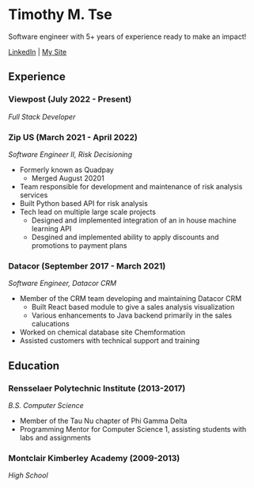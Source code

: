 # Timothy M. Tse

Software engineer with 5+ years of experience ready to make an impact!

[LinkedIn](https://www.linkedin.com/in/timothy-tse-723269103/) | [My Site](https://timothymtse.com/)

## Experience

### Viewpost (July 2022 - Present)
*Full Stack Developer*

### Zip US (March 2021 - April 2022)
*Software Engineer II, Risk Decisioning*

- Formerly known as Quadpay
  - Merged August 20201
- Team responsible for development and maintenance of risk analysis services
- Built Python based API for risk analysis
- Tech lead on multiple large scale projects
  - Designed and implemented integration of an in house machine learning API
  - Desgined and implemented ability to apply discounts and promotions to payment plans

### Datacor (September 2017 - March 2021)
*Software Engineer, Datacor CRM*

- Member of the CRM team developing and maintaining Datacor CRM
  - Built React based module to give a sales analysis visualization
  - Various enhancements to Java backend primarily in the sales calucations
- Worked on chemical database site Chemformation
- Assisted customers with technical support and training

## Education

### Rensselaer Polytechnic Institute (2013-2017)
*B.S. Computer Science*
- Member of the Tau Nu chapter of Phi Gamma Delta
- Programming Mentor for Computer Science 1, assisting students with labs and assignments

### Montclair Kimberley Academy (2009-2013)
*High School*

